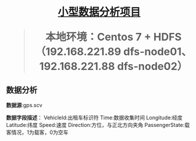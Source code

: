 <h1 align="center"><a href="https://github.com/2020chen/JAVA-dataAnalysis" target="_blank">小型数据分析项目</a></h>

> 本地环境：Centos 7 + HDFS（192.168.221.89 dfs-node01、192.168.221.88 dfs-node02）
  
## 数据分析
**数据源**:gps.scv

**数据字段描述**：
    VehicleId:出租车标识符
    Time:数据收集时间
    Longitude:经度
    Latitude:纬度
    Speed:速度
    Direction:方位，与正北方向夹角
    PassengerState:载客情况，1为载客，0为空车
